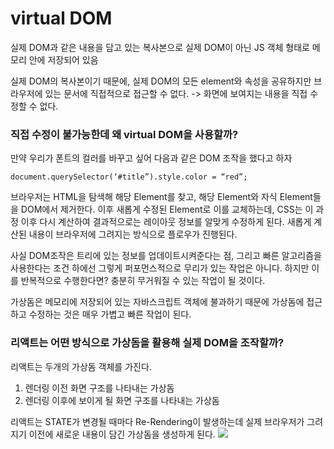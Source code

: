 # virtual DOM

실제 DOM과 같은 내용을 담고 있는 복사본으로 실제 DOM이 아닌 JS 객체 형태로 메모리 안에 저장되어 있음

실제 DOM의 복사본이기 때문에, 실제 DOM의 모든 element와 속성을 공유하지만 브라우저에 있는 문서에 직접적으로 접근할 수 없다. -> 화면에 보여지는 내용을 직접 수정할 수 없다.

### 직접 수정이 불가능한데 왜 virtual DOM을 사용할까?

만약 우리가 폰트의 컬러를 바꾸고 싶어 다음과 같은 DOM 조작을 했다고 하자

```
document.querySelector(‘#title”).style.color = “red”;
```

브라우저는 HTML을 탐색해 해당 Element를 찾고, 해당 Element와 자식 Element들을 DOM에서 제거한다. 이후 새롭게 수정된 Element로 이를 교체하는데, CSS는 이 과정 이후 다시 계산하여 결과적으로는 레이아웃 정보를 알맞게 수정하게 된다. 새롭게 계산된 내용이 브라우저에 그려지는 방식으로 플로우가 진행된다.

사실 DOM조작은 트리에 있는 정보를 업데이트시켜준다는 점, 그리고 빠른 알고리즘을 사용한다는 조건 하에선 그렇게 퍼포먼스적으로 무리가 있는 작업은 아니다.
하지만 이를 반복적으로 수행한다면? 충분히 무거워질 수 있는 작업이 될 것이다.

가상돔은 메모리에 저장되어 있는 자바스크립트 객체에 불과하기 때문에 가상돔에 접근하고 수정하는 것은 매우 가볍고 빠른 작업이 된다.

### 리액트는 어떤 방식으로 가상돔을 활용해 실제 DOM을 조작할까?

리액트는 두개의 가상돔 객체를 가진다.

1. 렌더링 이전 화면 구조를 나타내는 가상돔
2. 렌더링 이후에 보이게 될 화면 구조를 나타내는 가상돔

리액트는 STATE가 변경될 때마다 Re-Rendering이 발생하는데 실제 브라우저가 그려지기 이전에 새로운 내용이 담긴 가상돔을 생성하게 된다.
<img src="
https://miro.medium.com/v2/resize:fit:720/format:webp/1*JCrDk-N-wpPnE9j0GObItg.png"
/>
